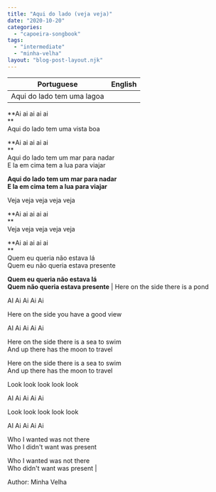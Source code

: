 ```yaml
---
title: "Aqui do lado (veja veja)"
date: "2020-10-20"
categories: 
  - "capoeira-songbook"
tags: 
  - "intermediate"
  - "minha-velha"
layout: "blog-post-layout.njk"
---
```


| Portuguese | English |
| --- | --- |
| Aqui do lado tem uma lagoa  
  
**Ai ai ai ai ai  
**  
Aqui do lado tem uma vista boa  
  
**Ai ai ai ai ai  
**  
Aqui do lado tem um mar para nadar  
E la em cima tem a lua para viajar  
  
**Aqui do lado tem um mar para nadar  
E la em cima tem a lua para viajar**  
  
Veja veja veja veja veja  
  
**Ai ai ai ai ai  
**  
Veja veja veja veja veja  
  
**Ai ai ai ai ai  
**  
Quem eu queria não estava lá  
Quem eu não queria estava presente  
  
**Quem eu queria não estava lá  
Quem não queria estava presente** | Here on the side there is a pond  
  
AI Ai Ai Ai Ai  
  
Here on the side you have a good view  
  
AI Ai Ai Ai Ai  
  
Here on the side there is a sea to swim  
And up there has the moon to travel  
  
Here on the side there is a sea to swim  
And up there has the moon to travel  
  
Look look look look look  
  
AI Ai Ai Ai Ai  
  
Look look look look look  
  
AI Ai Ai Ai Ai  
  
Who I wanted was not there  
Who I didn't want was present  
  
Who I wanted was not there  
Who didn't want was present |

<figcaption>

Author: Minha Velha

</figcaption>
